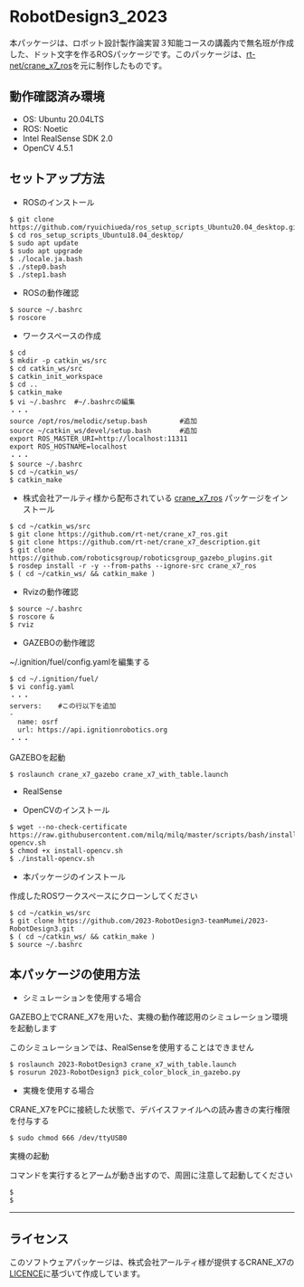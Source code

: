 # RobotDesign3_2023

本パッケージは、ロボット設計製作論実習３知能コースの講義内で無名班が作成した、ドット文字を作るROSパッケージです。このパッケージは、[rt-net/crane_x7_ros](https://github.com/rt-net/crane_x7_ros)を元に制作したものです。

## 動作確認済み環境
  * OS: Ubuntu 20.04LTS
  * ROS: Noetic
  * Intel RealSense SDK 2.0
  * OpenCV 4.5.1

## セットアップ方法

* ROSのインストール

```
$ git clone https://github.com/ryuichiueda/ros_setup_scripts_Ubuntu20.04_desktop.git
$ cd ros_setup_scripts_Ubuntu18.04_desktop/
$ sudo apt update
$ sudo apt upgrade
$ ./locale.ja.bash
$ ./step0.bash
$ ./step1.bash
```

* ROSの動作確認

```
$ source ~/.bashrc
$ roscore
```

* ワークスペースの作成

```
$ cd
$ mkdir -p catkin_ws/src
$ cd catkin_ws/src
$ catkin_init_workspace
$ cd ..
$ catkin_make
$ vi ~/.bashrc  #~/.bashrcの編集
・・・
source /opt/ros/melodic/setup.bash        #追加
source ~/catkin_ws/devel/setup.bash       #追加
export ROS_MASTER_URI=http://localhost:11311
export ROS_HOSTNAME=localhost
・・・
$ source ~/.bashrc
$ cd ~/catkin_ws/
$ catkin_make
```

* 株式会社アールティ様から配布されている [crane_x7_ros](https://github.com/rt-net/crane_x7_ros) パッケージをインストール

```
$ cd ~/catkin_ws/src
$ git clone https://github.com/rt-net/crane_x7_ros.git
$ git clone https://github.com/rt-net/crane_x7_description.git
$ git clone https://github.com/roboticsgroup/roboticsgroup_gazebo_plugins.git
$ rosdep install -r -y --from-paths --ignore-src crane_x7_ros
$ ( cd ~/catkin_ws/ && catkin_make )
```

* Rvizの動作確認
```
$ source ~/.bashrc
$ roscore &
$ rviz
```
* GAZEBOの動作確認

~/.ignition/fuel/config.yamlを編集する

```
$ cd ~/.ignition/fuel/
$ vi config.yaml
・・・
servers:    #この行以下を追加
-
  name: osrf
  url: https://api.ignitionrobotics.org
・・・
```

GAZEBOを起動

```
$ roslaunch crane_x7_gazebo crane_x7_with_table.launch
```

* RealSense

* OpenCVのインストール
```
$ wget --no-check-certificate https://raw.githubusercontent.com/milq/milq/master/scripts/bash/install-opencv.sh
$ chmod +x install-opencv.sh
$ ./install-opencv.sh
```
* 本パッケージのインストール

作成したROSワークスペースにクローンしてください

```
$ cd ~/catkin_ws/src
$ git clone https://github.com/2023-RobotDesign3-teamMumei/2023-RobotDesign3.git
$ ( cd ~/catkin_ws/ && catkin_make )
$ source ~/.bashrc
```

## 本パッケージの使用方法
* シミュレーションを使用する場合

GAZEBO上でCRANE_X7を用いた、実機の動作確認用のシミュレーション環境を起動します

このシミュレーションでは、RealSenseを使用することはできません

```
$ roslaunch 2023-RobotDesign3 crane_x7_with_table.launch
$ rosurun 2023-RobotDesign3 pick_color_block_in_gazebo.py
```

* 実機を使用する場合

CRANE_X7をPCに接続した状態で、デバイスファイルへの読み書きの実行権限を付与する

```
$ sudo chmod 666 /dev/ttyUSB0
```
実機の起動

コマンドを実行するとアームが動き出すので、周囲に注意して起動してください

```
$ 
$ 
```

---

## ライセンス
このソフトウェアパッケージは、株式会社アールティ様が提供するCRANE_X7の[LICENCE](https://github.com/rt-net/crane_x7_ros/blob/master/LICENSE)に基づいて作成しています。